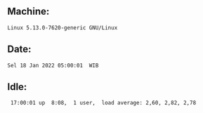 ## Machine:
```
Linux 5.13.0-7620-generic GNU/Linux
```
## Date:
```
Sel 18 Jan 2022 05:00:01  WIB
```
## Idle:
```
 17:00:01 up  8:08,  1 user,  load average: 2,60, 2,82, 2,78
```
